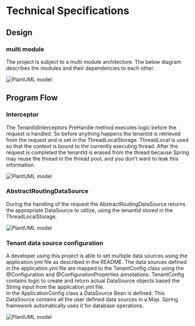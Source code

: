 # Technical Specifications
## Design
### multi module
The project is subject to a multi module architecture.
The below diagram describes the modules and their dependencies to each other.

![PlantUML model]()

## Program Flow
### Interceptor
The TenantIdInterceptors PreHandle method executes logic before the request is handled. 
So before anything happens the tenantId is retrieved from the request and is set in the ThreadLocalStorage.
ThreadLocal is used so that the context is bound to the currently executing thread.
After the request is completed the tenantId is erased from the thread because Spring may reuse the thread in the thread pool,
and you don't want to leak this information.

![PlantUML model]()

### AbstractRoutingDataSource
During the handling of the request the AbstractRoutingDataSource returns the appropriate DataSource to utilize, using the tenantId stored in the ThreadLocalStorage.

![PlantUML model]()

### Tenant data source configuration
A developer using this project is able to set multiple data sources using the application.yml file as described in the README.
The data sources defined in the application.yml file are mapped to the TenantConfig class using the @Configuration and @ConfigurationProperties annotations.
TenantConfig contains logic to create and return actual DataSource objects based the String input from the application.yml file.
<br>
In the ApplicationConfig class a DataSource Bean is defined. This DataSource contains all the user defined data sources in a Map.
Spring framework automatically uses it for database operations.

![PlantUML model]()